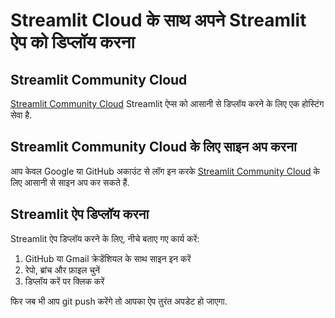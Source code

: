 # Streamlit Cloud के साथ अपने Streamlit ऐप को डिप्लॉय करना

## Streamlit Community Cloud

[Streamlit Community Cloud](https://streamlit.io/cloud) Streamlit ऐप्स को आसानी से डिप्लॉय करने के लिए एक होस्टिंग सेवा है.

## Streamlit Community Cloud के लिए साइन अप करना

आप केवल Google या GitHub अकाउंट से लॉग इन करके [Streamlit Community Cloud](https://streamlit.io/cloud) के लिए आसानी से साइन अप कर सकते हैं.

## Streamlit ऐप डिप्लॉय करना

Streamlit ऐप डिप्लॉय करने के लिए, नीचे बताए गए कार्य करें:
1. GitHub या Gmail क्रेडेंशियल के साथ साइन इन करें
2. रेपो, ब्रांच और फ़ाइल चुनें
3. डिप्लॉय करें पर क्लिक करें

फिर जब भी आप git push करेंगे तो आपका ऐप तुरंत अपडेट हो जाएगा.